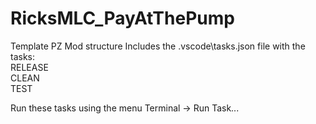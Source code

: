 # RicksMLC_PayAtThePump
Template PZ Mod structure
Includes the .vscode\tasks.json file with the tasks:<br>
  RELEASE<br>
  CLEAN<br>
  TEST<br>

Run these tasks using the menu Terminal -> Run Task...
